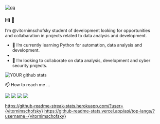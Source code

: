 ![gg](https://raw.githubusercontent.com/mrhrifat/mrhrifat/master/gifs/code.gif)






### Hi 👋

I’m @vitornimschofsky student of development looking for opportunities and collabaration in projects related to data analysis and development.

- 🌱 I’m currently learning Python for automation, data analysis and development.
- 
- 👀 I’m looking to collaborate on data analysis, development and cyber security projects. 

![YOUR github stats](https://github-readme-stats.vercel.app/api?username=vitornimschofsky)


📫 How to reach me ...


[<img src="https://img.shields.io/badge/linkedin-%230077B5.svg?&style=for-the-badge&logo=linkedin&logoColor=white" />](https://www.linkedin.com/in/vitor-nimschofsky-08084b204/)
[<img src = "https://img.shields.io/badge/facebook-%231877F2.svg?&style=for-the-badge&logo=facebook&logoColor=white">](https://www.facebook.com/vitorfranklin.delacerda)
[<img src = "https://img.shields.io/badge/WhatsApp-25D366?style=for-the-badge&logo=whatsapp&logoColor=white">](https://api.whatsapp.com/send?phone=558194139806)
[<img src = "https://img.shields.io/badge/Microsoft_Outlook-0078D4?style=for-the-badge&logo=microsoft-outlook&logoColor=white">](mailto:vitor.franklin@hotmail.com)

https://github-readme-streak-stats.herokuapp.com/?user={vitornimschofsky}
https://github-readme-stats.vercel.app/api/top-langs/?username={vitornimschofsky}

